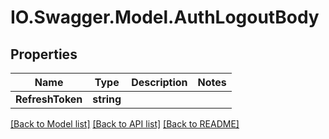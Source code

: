 # IO.Swagger.Model.AuthLogoutBody
## Properties

Name | Type | Description | Notes
------------ | ------------- | ------------- | -------------
**RefreshToken** | **string** |  | 

[[Back to Model list]](../README.md#documentation-for-models) [[Back to API list]](../README.md#documentation-for-api-endpoints) [[Back to README]](../README.md)

